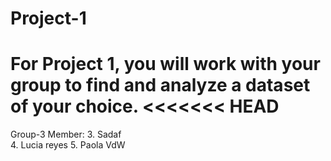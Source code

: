 # Project-1
For Project 1, you will work with your group to find and analyze a dataset of your choice.
<<<<<<< HEAD
=======

Group-3 Member:
3. Sadaf <br>
4. Lucia reyes
5. Paola VdW

